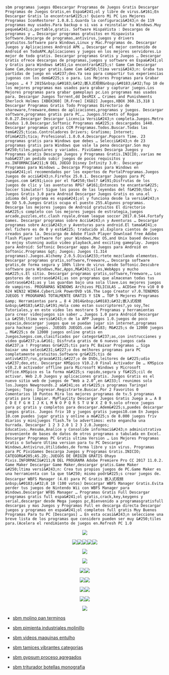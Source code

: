 
```
sbm programas juegos 0Descargar Programas de Juegos Gratis Descargar Programas de Juegos Gratis,en Espa&#241;ol y libre de virus.&#161;En Descargar Gratis lo encontrar&#225;s! Quiero Mi PC Los Mejores Programas IconRestorer 1.0.8.1.Guarda la configuraci&#243;n de 119 programas muy usados.Para backup o si vas a reinstalar tu Windows.Muy peque&#241;o,portable,gratis. Software HispaVista : Descargas de programas y … Descargar programas gratuitos en Hispavista Software.Descarga de programas,antivirus,juegos y drivers gratuitos.Software para Windows,Linux y Mac.Programas de. Descargar Juegos y Aplicaciones Android APK … Descargar el mejor contenido de Android en TodoAPK.Aplicaciones y juegos en los mejores servidores.Lo mejor de todo gratis. Descargar programas Gratis y Juegos … Descargar Gratis ofrece descargas de programas,juegos y software en Espa&#241;ol y Gratis para Windows &#161;Lo encontrar&#225;s! Game Cam Descargar Game Cam,descargar gratis.Game Cam &#250;ltima versi&#243;n: Graba tus partidas de juego en v&#237;deo.Ya sea para compartir tus experiencias jugonas con los dem&#225;s o para. Los Mejores Programas para Grabar Juegos … 4 7 2015&nbsp;&#0183;&#32;嵌入式视频&nbsp;&#0183;&#32;Top 10 de los mejores programas mas usados para grabar y capturar juegos.Los Mejores programas para grabar gameplays pc.Los programas mas usados para. Descargar Juegos Torrent,dd DesMIX … Crimes and Punishments Sherlock Holmes [XBOX360] [R.Free] [XGD2] Juegos,XBOX 360.15,318 1 Descargar Programas Gratis Todo Programas Directorio de shareware,freeware,demos de aplicaciones,programas y juegos. Descargar software,programas gratis para PC,… Juegos.Streets of Rogue 0.0.27.Descargar Descargar Licencia Versi&#243;n completa.Juegos.Metro Exodus 1.0.Descargar.Softonic Programas m&#225;s descargados 1440. Descargar programas gratis CCM Programas.Todos.Buscar.Todas las tem&#225;ticas.Controladores Drivers; Grafismo; Internet; Ofim&#225;tica; Profesional.1.0.0.4.Descargar.Popcorn Time. 23 programas gratis para Windows que debes … Selecci&#243;n de 23 programas gratis para Windows que vale la pena descargar.Son muy &#250;tiles,populares y variados. PiviGames Descarga Juegos y Programas Gratis Descarga Juegos y Programas Gratis.INICIO;.varias me hab&#237;an pedido subir juegos de pocos requisitos y es.INFORMACI&#211;N DEL JUEGO Disney Infinity 3.0:. Descargar Programas para Windows … Descarga Programas para Windows en espa&#241;ol recomendados por los expertos de PortalProgramas.Juegos Juegos de acci&#243;n.Firefox 25.0.1. Descargar Juegos para PC Juegos.com &#191;Loco por el f&#250;tbol? &#191;Disfrutas de los juegos de clic y las aventuras RPG? &#161;Entonces te encantar&#225; Soccer Simulator! Sigue los pasos de las leyendas del f&#250;tbol y. Juegos Gratis 3.0 para Android Descargar Juegos Gratis es una.el idioma del programa es espa&#241;ol y funciona desde la versi&#243;n de SO 5.0.Juegos Gratis ocupa el puesto 255.Algunos programas. Descarga los mejores juegos de Android gratuitos El directorio m&#225;s completo con los mejores juegos de estrategia,juegos arcade,puzzles,etc.clash royale,dream league soccer 2017.0.544.Fortafy Games. Descargar programas sobre Acci&#243;n y Aventuras … Descargar programas sobre Acci&#243;n y Aventuras para android.El tama&#241;o del fichero es de 0 y est&#225; traducido al.Explora cientos de juegos creados para la. Descarga de Adobe Flash Player Download free Adobe Flash Player software for your Windows,Mac OS,and Unix based devices to enjoy stunning audio video playback,and exciting gameplay. Juegos para Android: Softonic Descargar apps de Juegos para Android en Softonic.Programas &gt; Juegos; Juegos (1.314 programas).Juegos.Alchemy 2.0.5.Divi&#233;rtete mezclando elementos. Descargar programas gratis,software,freeware,… Descarga software gratis,de forma segura y 100% libre de virus desde Softonic.Descubre software para Windows,Mac,Apps,M&#243;viles,WebApps y mucho m&#225;s.El sitio. Descargar programas gratis,software,freeware,… Los gestores de contrase&#241;as son programas que almacenan todas tus contrase&#241;as y las guardan bajo una sola llave.Los mejores juegos de vampiros. PROGRAMAS WINDOWS Archivos PELICULAS … ACDSee Pro v10 0 0 624 WIN32 WIN64.CyberLink PowerDVD v16.The Logo Creator v7.0.TENEMOS JUEGOS Y PROGRAMAS TOTALMENTE GRATIS Y SIN … TOP 5 Mejores Programas &amp; Herramientas para … 8 4 2014&nbsp;&#0183;&#32;嵌入式视频&nbsp;&#0183;&#32;&#191;Hola como estan suscriptores?,yo soy,Tec Tutoriales,y en este video les mostrare 5 Programas y herramientas para crear videojuegos sin saber … Juegos 1.0 para Android Descargar La &#250;ltima versi&#243;n de la APP Juegos 1.0.juegos de poco espacio,descargar juegos que se puedan jugar sin internet,programas para hackear juegos. JUEGOS JUEGOS.com &#183; M&#225;s de 12000 juegos … M&#225;s de 12000 juegos online gratis en JuegosJuegos.com,clasificados por categor&#237;as,con instrucciones y video gu&#237;a.&#161; Disfruta gratis de 6 nuevos juegos cada d&#237;a ! Programas Gr&#225;tis para PC Baixar Programas … Siga baixar uma selec&#231;&#227;o dos melhores programas para PC completamente gratuitos.Software gr&#225;tis de antiv&#237;rus,grava&#231;&#227;o de DVDs,leitores de &#225;udio v&#237;deo,etc. Descargar KMSpico V10.2.0 Final Activador De … KMSpico v10.2.0 activador offline para Microsoft Windows y Microsoft Office.KMSpico es la forma m&#225;s rapido,segura y f&#225;cil de activar. Web 2.0 Juegos y aplicaciones gratis. Juegos Gratis es el nuevo sitio web de juegos de “Web a 2.0”,en &#233;l reunimos solo los.Juegos Newgrounds.2 a&#241;os atr&#225;s programas Taringa! Juegos; Tops; Ingresar.Registrarte.Buscar.Por 2 Favoritos 0 Comentarios 10 Puntos Mira los mejores programas de tv.5 programas gratis para limpiar. MyPlayCity Descargar Juegos Gratis Juega a … A B C D E F G H I J K L M N O P Q R S T U W X Z 0 9.solo ofrece juegos para pc gratis y completos para descargar.Adem&#225;s,puedes descargar juegos gratis. Juegos friv 10 y juegos gratis juegos10.com En Juegos 10.com puedes jugar gratis y online a m&#225;s de 8.000 juegos friv diarios y minijuegos flash.Te lo advertimos: esto engancha una burrada. Descargar 1 2 3 2.0 1 2 3 2.0.Juegos; Educativo;.Resuma,Analice y Consolide informaci&#243;n administrativa proveniente de bases de datos de otros programas o tabulada en Excel. Descargar Programas PC Gratis ultima Version … Los Mejores Programas Gratis o Sofware Ultima version para tu PC Descargar Windows,Antivirus,Utilidades,de forma libre y sin virus. Programas para PC PiviGames Descarga Juegos y Programas Gratis.INICIO; CATEGOR&#205;AS.2D;.JUEGOS DE ORIGIN GRATIS Ohayo Pivis.INFORMACI&#211;N DEL PROGRAMA Adobe Premiere Pro CC 2017 11.0.2. Game Maker Descargar Game Maker,descargar gratis.Game Maker &#250;ltima versi&#243;n: Crea tus propios juegos de PC.Game Maker es una herramienta con la que t&#250; mismo podr&#225;s crear juegos de. Descargar WBFS Manager (4.0) para PC Gratis 嵌入式视频&nbsp;&#0183;&#32;8 10 (100 votos) Descargar WBFS Manager Gratis.Evita perder tus juegos de Nintendo Wii con WBFS Manager para Windows.Descargar WFBS Manager … Programas Gratis Full Descargar programas gratis full espa&#241;ol gratis,crack,key,keygens y serial,descargar desde Mega juegos pc,Bienvenido a programasgratisfull descargas y mas Juegos y Programas Full en descarga directa Descargar juegos y programas en espa&#241;ol completos full gratis Muy Buenos Programas Para tu PC [Descargas] … En esta ocasi&#243;n seleccione una breve lista de los programas que considero pueden ser muy &#250;tiles para.(Acelera el rendimiento de juegos en.Refresh PC 1.0 
```

<div align="center">

<a href="https://es-crusher.shibang-china.com/github&k=sbm+programas+juegos+0"><img src="https://static.shibang-china.com/es/crusher/logo.jpg"></a>

<a href="https://es-crusher.shibang-china.com/github&k=sbm+programas+juegos+0"><img src="https://static.shibang-china.com/es/crusher/index.jpg"></a><a href="https://es-crusher.shibang-china.com/material.htmlgithub&k=sbm+programas+juegos+0"><img src="https://static.shibang-china.com/es/crusher/material.jpg"></a><a href="https://es-crusher.shibang-china.com/application.htmlgithub&k=sbm+programas+juegos+0"><img src="https://static.shibang-china.com/es/crusher/application.jpg"></a><a href="https://es-crusher.shibang-china.com/aboutus.htmlgithub&k=sbm+programas+juegos+0"><img src="https://static.shibang-china.com/es/crusher/aboutus.jpg"></a><a href="https://es-crusher.shibang-china.com/contact.htmlgithub&k=sbm+programas+juegos+0"><img src="https://static.shibang-china.com/es/crusher/contact.jpg"></a>

<a href="https://es-crusher.shibang-china.com/github&k=sbm+programas+juegos+0"><img src="https://static.shibang-china.com/es/crusher/banner.jpg"></a>

<a href="https://swt.shibang-china.com/github&k=sbm+programas+juegos+0"><img src="https://static.shibang-china.com/es/crusher/text.jpg"></a>

<a href="https://swt.shibang-china.com/github&k=sbm+programas+juegos+0"><img src="https://static.shibang-china.com/es/crusher/chat.jpg"></a><a href="https://es-crusher.shibang-china.com/contact.htmlgithub&k=sbm+programas+juegos+0"><img src="https://static.shibang-china.com/es/crusher/message.jpg"></a>

<a href="https://es-crusher.shibang-china.com/products/pe.htmlgithub&k=sbm+programas+juegos+0"><img src="https://static.shibang-china.com/es/crusher/pe.jpg"></a><a href="https://es-crusher.shibang-china.com/products/pf.htmlgithub&k=sbm+programas+juegos+0"><img src="https://static.shibang-china.com/es/crusher/pf.jpg"></a>

<a href="https://es-crusher.shibang-china.com/products/hpt.htmlgithub&k=sbm+programas+juegos+0"><img src="https://static.shibang-china.com/es/crusher/hpt.jpg"></a><a href="https://es-crusher.shibang-china.com/products/vsi.htmlgithub&k=sbm+programas+juegos+0"><img src="https://static.shibang-china.com/es/crusher/vsi.jpg"></a>

<a href="https://es-crusher.shibang-china.com/products/klv.htmlgithub&k=sbm+programas+juegos+0"><img src="https://static.shibang-china.com/es/crusher/klv.jpg"></a><a href="https://es-crusher.shibang-china.com/products/portable.htmlgithub&k=sbm+programas+juegos+0"><img src="https://static.shibang-china.com/es/crusher/portable.jpg"></a>

<a href="https://swt.shibang-china.com/github&k=sbm+programas+juegos+0"><img src="https://static.shibang-china.com/es/crusher/case.jpg"></a>

</div>


* [sbm molino pan terminos](sbm%20molino%20pan%20terminos.md)

* [sbm pimienta industriales molinillo](sbm%20pimienta%20industriales%20molinillo.md)

* [sbm videos maquinas entulho](sbm%20videos%20maquinas%20entulho.md)

* [sbm tamices vibrantes categorias](sbm%20tamices%20vibrantes%20categorias.md)

* [sbm gypsum proceso agregados](sbm%20gypsum%20proceso%20agregados.md)

* [sbm triturador botellas monografia](sbm%20triturador%20botellas%20monografia.md)